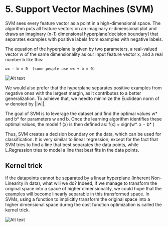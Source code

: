 
# 5. Support Vector Machines (SVM)
SVM sees every feature vector as a point in a high-dimensional space. The algorithm puts all feature vectors on an imaginary n-dimensional plot and draws an imaginary (n-1) dimensional  hyperplane[decision boundary] that separates examples with positive labels from examples with negative labels.

The equation of the hyperplane is given by two parameters, a real-valued vector w of the same dimensionality as our input feature vector x, and a real number b like this:

```wx − b = 0  (some people use wx + b = 0)```

![Alt text](image-7.png)

We would also prefer that the hyperplane separates positive examples from negative ones with the largest margin, as it contributes to a better generalization. To achieve that, we needto minimize the Euclidean norm of w denoted by ||w||.

The goal of  SVM is to leverage the dataset and find the optimal values w* and b* for parameters w and b. Once the learning algorithm identifies these optimal values, the model f (x) is then defined as:
			f(x) = sign(w*. x − b* )

Thus, SVM creates a decision boundary on the data, which can be used for classification. It is very similar to linear regression, except for the fact that SVM tries to find a line that best separates the data points, while L.Regression tries to model a line that best fits in the data points.

## Kernel trick
If the datapoints cannot be separated by a linear hyperplane (inherent Non-Linearity in data), what will we do? Indeed, if we manage to transform the original space into a space of higher dimensionality, we could hope that the examples will become linearly separable in this transformed space. In SVMs, using a function to implicitly transform the original space into a higher dimensional space during the cost function optimization is called the kernel trick.

![Alt text](image-6.png)